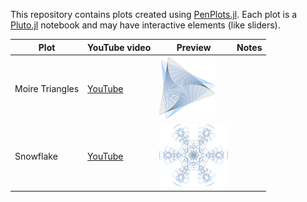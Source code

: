 This repository contains plots created using [PenPlots.jl](https://github.com/paulgb/PenPlots.jl).
Each plot is a [Pluto.jl](https://github.com/fonsp/Pluto.jl) notebook and may have interactive elements (like sliders).

| Plot | YouTube video | Preview | Notes |
| ---- | ------------- | ------- | ----- |
| Moire Triangles | [YouTube](https://www.youtube.com/watch?v=O7mgvS0EF40) | <img src="plots/20201129-moire.svg" height="100" /> | |
| Snowflake | [YouTube](https://www.youtube.com/watch?v=LSsMdzUpIhM) | <img src="plots/20201212-snowflake.svg" height="100" /> | |





